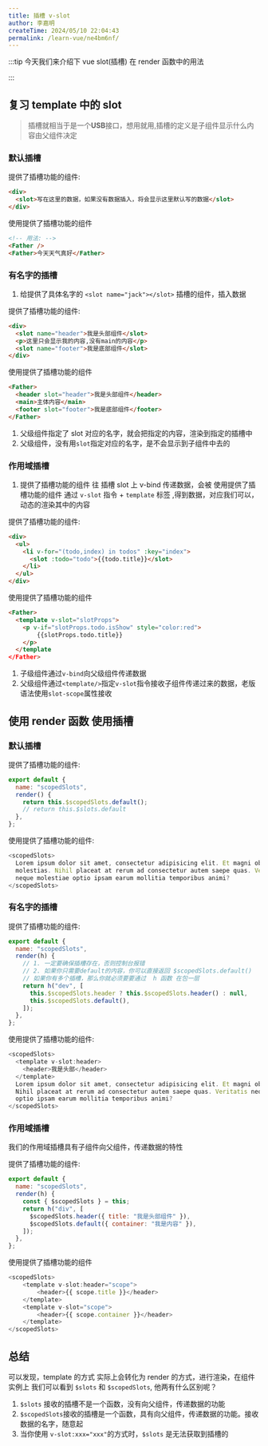 ```yaml
---
title: 插槽 v-slot
author: 李嘉明
createTime: 2024/05/10 22:04:43
permalink: /learn-vue/ne4bm6nf/
---
```


:::tip
今天我们来介绍下 vue slot(插槽) 在 render 函数中的用法

:::

## 复习 template 中的 slot

> 插槽就相当于是一个**USB**接口，想用就用,插槽的定义是子组件显示什么内容由父组件决定

### 默认插槽

提供了插槽功能的组件:

```html
<div>
  <slot>写在这里的数据，如果没有数据插入，将会显示这里默认写的数据</slot>
</div>
```

使用提供了插槽功能的组件

```html
<!-- 用法: -->
<Father />
<Father>今天天气真好</Father>
```

### 有名字的插槽

1. 给提供了具体名字的 `<slot name="jack"></slot>` 插槽的组件，插入数据

提供了插槽功能的组件:

```html
<div>
  <slot name="header">我是头部组件</slot>
  <p>这里只会显示我的内容,没有main的内容</p>
  <slot name="footer">我是底部组件</slot>
</div>
```

使用提供了插槽功能的组件

```html
<Father>
  <header slot="header">我是头部组件</header>
  <main>主体内容</main>
  <footer slot="footer">我是底部组件</footer>
</Father>
```

1. 父级组件指定了 slot 对应的名字，就会把指定的内容，渲染到指定的插槽中
2. 父级组件，没有用`slot`指定对应的名字，是不会显示到子组件中去的

### 作用域插槽

<!-- > 子组件向父级组件传递数据,父级组件根据数据渲染标签结构传递给子组件 -->

1. 提供了插槽功能的组件 往 插槽 slot 上 v-bind 传递数据，会被 使用提供了插槽功能的组件 通过 `v-slot` 指令 + `template` 标签 ,得到数据，对应我们可以，动态的渲染其中的内容

提供了插槽功能的组件:

```html
<div>
  <ul>
    <li v-for="(todo,index) in todos" :key="index">
      <slot :todo="todo">{{todo.title}}</slot>
    </li>
  </ul>
</div>
```

使用提供了插槽功能的组件

```html
<Father>
  <template v-slot="slotProps">
    <p v-if="slotProps.todo.isShow" style="color:red">
        {{slotProps.todo.title}}
    </p>
  </template
</Father>
```

1. 子级组件通过`v-bind`向父级组件传递数据
2. 父级组件通过`<template/>`指定`v-slot`指令接收子组件传递过来的数据，老版语法使用`slot-scope`属性接收

## 使用 render 函数 使用插槽

### 默认插槽

提供了插槽功能的组件:

```js
export default {
  name: "scopedSlots",
  render() {
    return this.$scopedSlots.default();
    // return this.$slots.default
  },
};
```

使用提供了插槽功能的组件:

```js
<scopedSlots>
  Lorem ipsum dolor sit amet, consectetur adipisicing elit. Et magni obcaecati
  molestias. Nihil placeat at rerum ad consectetur autem saepe quas. Veritatis
  neque molestiae optio ipsam earum mollitia temporibus animi?
</scopedSlots>
```

### 有名字的插槽

提供了插槽功能的组件:

```js
export default {
  name: "scopedSlots",
  render(h) {
    // 1. 一定要确保插槽存在，否则控制台报错
    // 2. 如果你只需要default的内容，你可以直接返回 $scopedSlots.default()
    // 如果你有多个插槽，那么你就必须要要通过  h 函数 在包一层
    return h("dev", [
      this.$scopedSlots.header ? this.$scopedSlots.header() : null,
      this.$scopedSlots.default(),
    ]);
  },
};
```

使用提供了插槽功能的组件:

```js
<scopedSlots>
  <template v-slot:header>
    <header>我是头部</header>
  </template>
  Lorem ipsum dolor sit amet, consectetur adipisicing elit. Et magni obcaecati molestias.
  Nihil placeat at rerum ad consectetur autem saepe quas. Veritatis neque molestiae
  optio ipsam earum mollitia temporibus animi?
</scopedSlots>
```

### 作用域插槽

我们的作用域插槽具有子组件向父组件，传递数据的特性

提供了插槽功能的组件:

```js
export default {
  name: "scopedSlots",
  render(h) {
    const { $scopedSlots } = this;
    return h("div", [
      $scopedSlots.header({ title: "我是头部组件" }),
      $scopedSlots.default({ container: "我是内容" }),
    ]);
  },
};
```

使用提供了插槽功能的组件

```js
<scopedSlots>
    <template v-slot:header="scope">
        <header>{{ scope.title }}</header>
    </template>
    <template v-slot="scope">
        <header>{{ scope.container }}</header>
    </template>
</scopedSlots>
```


## 总结

可以发现，template 的方式 实际上会转化为 render 的方式，进行渲染，在组件实例上 我们可以看到 `$slots` 和 `$scopedSlots`, 他两有什么区别呢？


1. `$slots` 接收的插槽不是一个函数，没有向父组件，传递数据的功能
2. `$scopedSlots`接收的插槽是一个函数，具有向父组件，传递数据的功能。接收数据的名字，随意起
3. 当你使用 `v-slot:xxx="xxx"`的方式时，`$slots` 是无法获取到插槽的